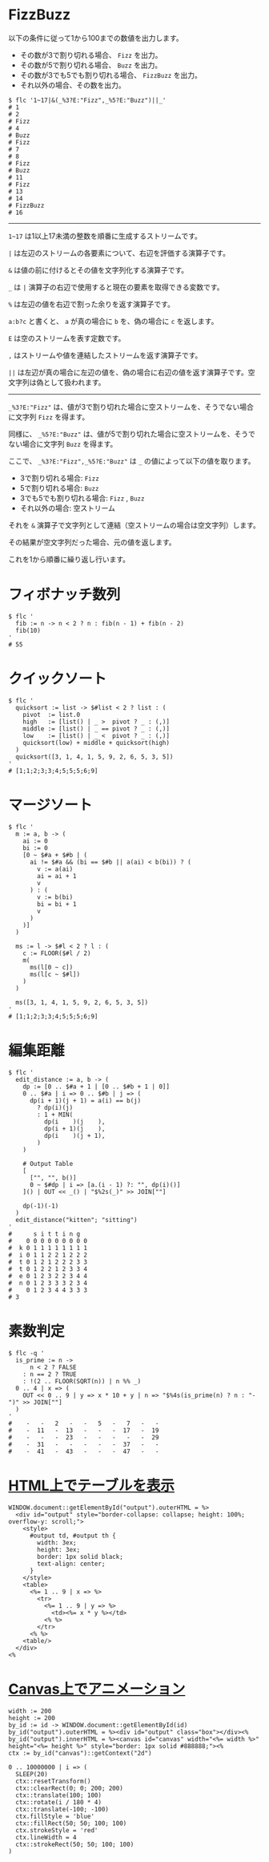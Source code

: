 # FizzBuzz

以下の条件に従って1から100までの数値を出力します。

- その数が3で割り切れる場合、 `Fizz` を出力。
- その数が5で割り切れる場合、 `Buzz` を出力。
- その数が3でも5でも割り切れる場合、 `FizzBuzz` を出力。
- それ以外の場合、その数を出力。

```shell
$ flc '1~17|&(_%3?E:"Fizz",_%5?E:"Buzz")||_'
# 1
# 2
# Fizz
# 4
# Buzz
# Fizz
# 7
# 8
# Fizz
# Buzz
# 11
# Fizz
# 13
# 14
# FizzBuzz
# 16
```

---

`1~17` は1以上17未満の整数を順番に生成するストリームです。

`|` は左辺のストリームの各要素について、右辺を評価する演算子です。

`&` は値の前に付けるとその値を文字列化する演算子です。

`_` は `|` 演算子の右辺で使用すると現在の要素を取得できる変数です。

`%` は左辺の値を右辺で割った余りを返す演算子です。

`a:b?c` と書くと、 `a` が真の場合に `b` を、偽の場合に `c` を返します。

`E` は空のストリームを表す定数です。

`,` はストリームや値を連結したストリームを返す演算子です。

`||` は左辺が真の場合に左辺の値を、偽の場合に右辺の値を返す演算子です。空文字列は偽として扱われます。

---

`_%3?E:"Fizz"` は、値が3で割り切れた場合に空ストリームを、そうでない場合に文字列 `Fizz` を得ます。

同様に、 `_%5?E:"Buzz"` は、値が5で割り切れた場合に空ストリームを、そうでない場合に文字列 `Buzz` を得ます。

ここで、 `_%3?E:"Fizz",_%5?E:"Buzz"` は `_` の値によって以下の値を取ります。

- 3で割り切れる場合: `Fizz`
- 5で割り切れる場合: `Buzz`
- 3でも5でも割り切れる場合: `Fizz` , `Buzz`
- それ以外の場合: 空ストリーム

それを `&` 演算子で文字列として連結（空ストリームの場合は空文字列）します。

その結果が空文字列だった場合、元の値を返します。

これを1から順番に繰り返し行います。

# フィボナッチ数列

```shell
$ flc '
  fib := n -> n < 2 ? n : fib(n - 1) + fib(n - 2)
  fib(10)
'
# 55
```

# クイックソート

```shell
$ flc '
  quicksort := list -> $#list < 2 ? list : (
    pivot  := list.0
    high   := [list() | _ >  pivot ? _ : (,)]
    middle := [list() | _ == pivot ? _ : (,)]
    low    := [list() | _ <  pivot ? _ : (,)]
    quicksort(low) + middle + quicksort(high)
  )
  quicksort([3, 1, 4, 1, 5, 9, 2, 6, 5, 3, 5])
'
# [1;1;2;3;3;4;5;5;5;6;9]
```

# マージソート

```shell
$ flc '
  m := a, b -> (
    ai := 0
    bi := 0
    [0 ~ $#a + $#b | (
      ai != $#a && (bi == $#b || a(ai) < b(bi)) ? (
        v := a(ai)
        ai = ai + 1
        v
      ) : (
        v := b(bi)
        bi = bi + 1
        v
      )
    )]
  )

  ms := l -> $#l < 2 ? l : (
    c := FLOOR($#l / 2)
    m(
      ms(l[0 ~ c])
      ms(l[c ~ $#l])
    )
  )

  ms([3, 1, 4, 1, 5, 9, 2, 6, 5, 3, 5])
'
# [1;1;2;3;3;4;5;5;5;6;9]
```

# 編集距離

```shell
$ flc '
  edit_distance := a, b -> (
    dp := [0 .. $#a + 1 | [0 .. $#b + 1 | 0]]
    0 .. $#a | i => 0 .. $#b | j => (
      dp(i + 1)(j + 1) = a(i) == b(j)
        ? dp(i)(j)
        : 1 + MIN(
          dp(i    )(j    ),
          dp(i + 1)(j    ),
          dp(i    )(j + 1),
        )
    )

    # Output Table
    [
      ["", "", b()]
      0 ~ $#dp | i => [a.(i - 1) ?: "", dp(i)()]
    ]() | OUT << _() | "$%2s(_)" >> JOIN[""]

    dp(-1)(-1)
  )
  edit_distance("kitten"; "sitting")
'
#      s i t t i n g
#    0 0 0 0 0 0 0 0 0
#  k 0 1 1 1 1 1 1 1 1
#  i 0 1 1 2 2 1 2 2 2
#  t 0 1 2 1 2 2 2 3 3
#  t 0 1 2 2 1 2 3 3 4
#  e 0 1 2 3 2 2 3 4 4
#  n 0 1 2 3 3 3 2 3 4
#    0 1 2 3 4 4 3 3 3
# 3
```

# 素数判定

```shell
$ flc -q '
  is_prime := n ->
      n < 2 ? FALSE
    : n == 2 ? TRUE
    : !(2 .. FLOOR(SQRT(n)) | n %% _)
  0 .. 4 | x => (
    OUT << 0 .. 9 | y => x * 10 + y | n => "$%4s(is_prime(n) ? n : "-")" >> JOIN[""]
  )
'
#    -   -   2   -   -   5   -   7   -   -
#    -  11   -  13   -   -   -  17   -  19
#    -   -   -  23   -   -   -   -   -  29
#    -  31   -   -   -   -   -  37   -   -
#    -  41   -  43   -   -   -  47   -   -
```

# [HTML上でテーブルを表示](https://mirrgieriana.github.io/fluorite12/playground/?s=eJxdkctOwzAURPf9ilFQJEAkacUK57FAIFGJxwap6yQ2iYWpI8dpEwH%2FjlM3NelufOdo7uh6s359eNuEVJbdF9tqQiqmHwUb9f2wppee7HTTae8qNIKpp%2FeXZ6TwswWQUL4Dp%2BmEoNWDYKlXSEWZCkopRN60jGBSMWrGq1oTrJZLP4bcMfUh5D4YCNpSGSr2xmATfYiyGriwC6DpjdM1vo82sOdU1wS3rI9Ps2nVbGirmf1Nj1YKTlGIvPx0gGa9DnLBq62pbW7A1OT92mLRv2aJzgvXMvFTrBCGuMMPeqSZvdLR1Mo9ztjhjLU8zUaox7Xx%2FSyJzGAWMEuPXLxzbL3o8FWR%2BatskfiLP%2BeugP4%3D&d=53.63)

```
WINDOW.document::getElementById("output").outerHTML = %>
  <div id="output" style="border-collapse: collapse; height: 100%; overflow-y: scroll;">
    <style>
      #output td, #output th {
        width: 3ex;
        height: 3ex;
        border: 1px solid black;
        text-align: center;
      }
    </style>
    <table>
      <%= 1 .. 9 | x => %>
        <tr>
          <%= 1 .. 9 | y => %>
            <td><%= x * y %></td>
          <% %>
        </tr>
      <% %>
    <table/>
  </div>
<%
```

# [Canvas上でアニメーション](https://mirrgieriana.github.io/fluorite12/playground/?s=eJx1UG1rwjAQ%2Ft5fcWSI7cDaioLUth%2B2CRP2xhT8OGpzalhsJUl9gf34JU3rhG0hhCd39zx3zx0ZVVuIEhgEgbNFttmq9rc6fzBqPvrtpbCcvTy8Ln1a5tUOCxVFG1RTjgbfnWfUZdSzFJeUldpXini%2BBigeF89PkEAnjSk7aLGkzUPOMykTsipPJI37OpvGnV8arCiuNfKsOGSylrGQwNF4SEjcSSzUZQSsFxttfJmwVGeOpqWgKCII9yeQJdcOb8b1mRAzQ65OxngzStPHqy3fl4XCk3LJgBLPcQLwfQgDe%2BALGCQpuA7A%2FGk6fXMHgaexlosigRLVQmSFXJdi517iOcdMvGOu3GAC%2BurV18%2BlQBkOzxS6oUmFVylRKhNn0IdwHMAtDP9g9Wpa74fnrxnnc7MIvdLuilfYbVkmU88y0pSR7Xbd0pdKlJ94IQukDdfnrMBlvf4Ehq2eLf9H0XO%2BAT1rupg%3D&d=71.02)

```
width := 200
height := 200
by_id := id -> WINDOW.document::getElementById(id)
by_id("output").outerHTML = %><div id="output" class="box"></div><%
by_id("output").innerHTML = %><canvas id="canvas" width="<%= width %>" height="<%= height %>" style="border: 1px solid #888888;"><%
ctx := by_id("canvas")::getContext("2d")

0 .. 10000000 | i => (
  SLEEP(20)
  ctx::resetTransform()
  ctx::clearRect(0; 0; 200; 200)
  ctx::translate(100; 100)
  ctx::rotate(i / 180 * 4)
  ctx::translate(-100; -100)
  ctx.fillStyle = 'blue'
  ctx::fillRect(50; 50; 100; 100)
  ctx.strokeStyle = 'red'
  ctx.lineWidth = 4
  ctx::strokeRect(50; 50; 100; 100)
)
```
